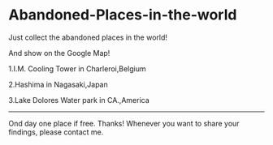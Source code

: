 # Abandoned-Places-in-the-world

Just collect the abandoned places in the world!

And show on the Google Map!

1.I.M. Cooling Tower in Charleroi,Belgium

2.Hashima in Nagasaki,Japan

3.Lake Dolores Water park	in CA.,America

___________________________

Ond day one place if free. Thanks!
Whenever you want to share your findings, please contact me.


